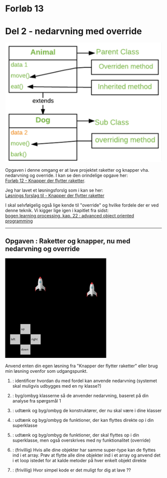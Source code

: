 # Forløb 13
# Del 2 - nedarvning med override

![nedarvning](nedarvning3.png)

Opgaven i denne omgang er at lave projektet raketter og knapper vha. nedarvning og override. I kan se den orindelige opgave her:       
[Forløb 12 - Knapper der flytter raketter](../../forlob12_oop1/Part4/Part4raketopgave.md).

Jeg har lavet et løsningsforslg som i kan se her:     
[Løsnings forslag til - Knapper der flytter raketter](raketKnapLosning.md)

I skal selvfølgelig også lige kende til "override" og hvilke fordele der er ved denne teknik. Vi kigger lige igen i kapitlet fra sidst:    
[bogen learning processing, kap. 22 : advanced object oriented programming](../intro/AdvancedOop22.pdf)

-----------------------------------------------------------------------------------------------------------------------

## Opgaven : Raketter og knapper, nu med nedarvning og override

![raketOgKnap](raketOgKnap2.png)

Anvend enten din egen løsning fra "Knapper der flytter raketter" eller brug min løsning ovenfor som udgangspunkt.

1. : identificer hvordan du med fordel kan anvende nedarvning (systemet skal muligvis udbygges med en ny klasse?)

2. : byg/ombyg klasserne så de anvender nedarvning, baseret på din analyse fra spørgsmål 1 

3. : udtænk og byg/ombyg de konstruktører, der nu skal være i dine klasser

4. : udtænk og byg/ombyg de funktioner, der kan flyttes direkte op i din superklasse

5. : udtænk og byg/ombyg de funktioner, der skal flyttes op i din superklasse, men også overskrives med ny funktionalitet (override)

6. : (frivillig) Hvis alle dine objekter har samme super-type kan de flyttes ind i et array. Prøv at flytte alle dine objekter ind i et array og anvend det i et loop istedet for at kalde metoder på hver enkelt objekt direkte

7. : (frivillig) Hvor simpel kode er det muligt for dig at lave ?? 
